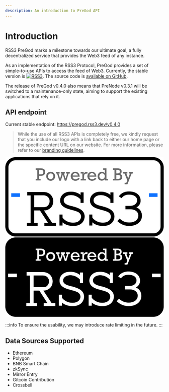 ```yaml
---
description: An introduction to PreGod API
---
```


# Introduction

RSS3 PreGod marks a milestone towards our ultimate goal, a fully decentralized service that provides the Web3 feed of any instance.

As an implementation of the RSS3 Protocol, PreGod provides a set of simple-to-use APIs to access the feed of Web3. Currently, the stable version is [![RSS3](https://badge.rss3.workers.dev/?version=v0.4.0)](https://github.com/NaturalSelectionLabs/RSS3/blob/main/versions/v0.4.0.md). The source code is [available on GitHub](https://github.com/NaturalSelectionLabs/RSS3-PreGod).

The release of PreGod v0.4.0 also means that PreNode v0.3.1 will be switched to a maintenance-only state, aiming to support the existing applications that rely on it.

## API endpoint

Current stable endpoint: <https://pregod.rss3.dev/v0.4.0>

> While the use of all RSS3 APIs is completely free, we kindly request that you include our logo with a link back to either our home page or the specific content URL on our website. For more information, please refer to our [branding guidelines](/docs/misc/branding).

![powered by RSS3](../img/poweredByRSS3.png)
![powered by RSS3](../img/poweredByRSS3Dark.png)

:::info
To ensure the usability, we may introduce rate limiting in the future.
:::

## Data Sources Supported

- Ethereum
- Polygon
- BNB Smart Chain
- zkSync
- Mirror Entry
- Gitcoin Contribution
- Crossbell
